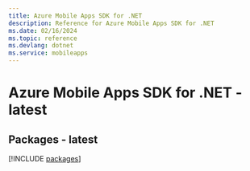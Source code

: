 ```yaml
---
title: Azure Mobile Apps SDK for .NET
description: Reference for Azure Mobile Apps SDK for .NET
ms.date: 02/16/2024
ms.topic: reference
ms.devlang: dotnet
ms.service: mobileapps
---
```

# Azure Mobile Apps SDK for .NET - latest
## Packages - latest
[!INCLUDE [packages](mobile-apps-index.md)]